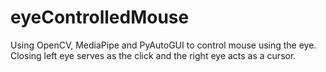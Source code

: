 # eyeControlledMouse
Using OpenCV, MediaPipe and PyAutoGUI to control mouse using the eye. Closing left eye serves as the click and the right eye acts as a cursor.
